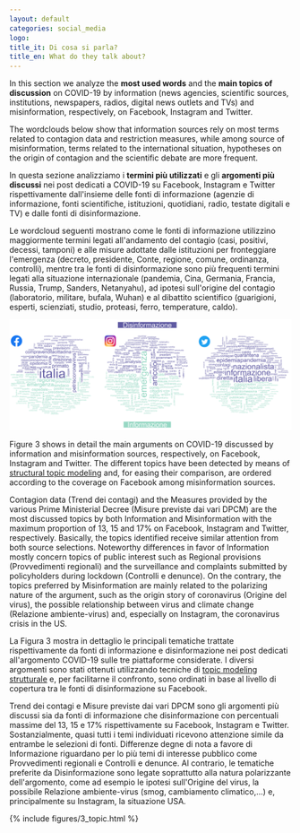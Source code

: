 ```yaml
---
layout: default
categories: social_media
logo:
title_it: Di cosa si parla? 
title_en: What do they talk about?
---
```


<div class="en">
    <p>
	In this section we analyze the <b>most used words</b> and the <b>main topics of discussion</b> on COVID-19 by information (news agencies, scientific sources, institutions, newspapers, radios, digital news outlets and TVs) and misinformation, respectively, on Facebook, Instagram and Twitter.
     </p>
     <p>
	The wordclouds below show that information sources rely on most terms related to contagion data and restriction measures, while among source of misinformation, terms related to the international situation, hypotheses on the origin of contagion and the scientific debate are more frequent.
    </p>
</div>

<div class="it">
     <p>
	In questa sezione analizziamo i <b>termini più utilizzati</b> e gli <b>argomenti più discussi</b> nei post dedicati a COVID-19 su Facebook, Instagram e Twitter rispettivamente dall'insieme delle fonti di informazione (agenzie di informazione, fonti scientifiche, istituzioni, quotidiani, radio, testate digitali e TV) e dalle fonti di disinformazione.
     </p>
     <p>
	Le wordcloud seguenti mostrano come le fonti di informazione utilizzino maggiormente termini legati all'andamento del contagio (casi, positivi, decessi, tamponi) e alle misure adottate dalle istituzioni per fronteggiare l'emergenza (decreto, presidente, Conte, regione, comune, ordinanza, controlli), mentre tra le fonti di disinformazione sono più frequenti termini legati alla situazione internazionale (pandemia, Cina, Germania, Francia, Russia, Trump, Sanders, Netanyahu), ad ipotesi sull'origine del contagio (laboratorio, militare, bufala, Wuhan) e al dibattito scientifico (guarigioni, esperti, scienziati, studio, proteasi, ferro, temperature, caldo).
    </p>
</div>

<div class="w3-white w3-card-4 w3-center">
	<div style="width:1200px;"></div>
	<img src="assets/images/3_wordcloud.png" width="1200">
</div>

<div class="en">
	<p>
	Figure 3 shows in detail the main arguments on COVID-19 discussed by information and misinformation sources, respectively, on Facebook, Instagram and Twitter. The different topics have been detected by means of <a href="https://www.structuraltopicmodel.com" target="_blank">structural topic modeling</a> and, for easing their comparison, are ordered according to the coverage on Facebook among misinformation sources.
	</p>
	<p>
	Contagion data (Trend dei contagi) and the Measures provided by the various Prime Ministerial Decree (Misure previste dai vari DPCM) are the most discussed topics by both Information and Misinformation with the maximum proportion of 13, 15 and 17% on Facebook, Instagram and Twitter, respectively. Basically, the topics identified receive similar attention from both source selections. Noteworthy differences in favor of Information mostly concern topics of public interest such as Regional provisions (Provvedimenti regionali) and the surveillance and complaints submitted by policyholders during lockdown (Controlli e denunce). On the contrary, the topics preferred by Misinformation are mainly related to the polarizing nature of the argument, such as the origin story of coronavirus (Origine del virus), the possible relationship between virus and climate change (Relazione ambiente-virus) and, especially on Instagram, the coronavirus crisis in the US.
    </p>
</div>

<div class="it">
    <p>
    La Figura 3 mostra in dettaglio le principali tematiche trattate rispettivamente da fonti di informazione e disinformazione nei post dedicati all'argomento COVID-19 sulle tre piattaforme considerate. I diversi argomenti sono stati ottenuti utilizzando tecniche di <a href="https://www.structuraltopicmodel.com" target="_blank"> topic modeling strutturale</a> e, per facilitarne il confronto, sono ordinati in base al livello di copertura tra le fonti di disinformazione su Facebook. 	</p>
	<p>
	Trend dei contagi e Misure previste dai vari DPCM sono gli argomenti più discussi sia da fonti di informazione che disinformazione con percentuali massime del 13, 15 e 17% rispettivamente su Facebook, Instagram e Twitter. Sostanzialmente, quasi tutti i temi individuati ricevono attenzione simile da entrambe le selezioni di fonti. Differenze degne di nota a favore di Informazione riguardano per lo più temi di interesse pubblico come Provvedimenti regionali e Controlli e denunce. Al contrario, le tematiche preferite da Disinformazione sono legate soprattutto alla natura polarizzante dell'argomento, come ad esempio le ipotesi sull'Origine del virus, la possibile Relazione ambiente-virus (smog, cambiamento climatico,…) e, principalmente su Instagram, la situazione USA.
    </p>
</div>

<div class="w3-white w3-card-4 w3-center" >
    {% include figures/3_topic.html %}
</div>